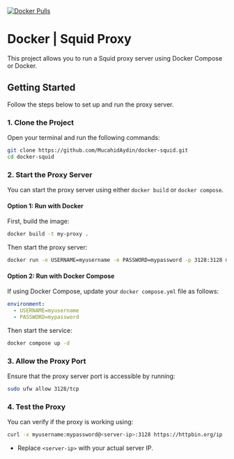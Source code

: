 <a href="https://hub.docker.com/r/mucahidaydin/proxy">
    <img src="https://img.shields.io/docker/pulls/mucahidaydin/proxy.svg" alt="Docker Pulls">
</a>

# Docker | Squid Proxy
This project allows you to run a Squid proxy server using Docker Compose or Docker.

## Getting Started
Follow the steps below to set up and run the proxy server.

### 1. Clone the Project
Open your terminal and run the following commands:

```sh
git clone https://github.com/MucahidAydin/docker-squid.git
cd docker-squid
```

### 2. Start the Proxy Server
You can start the proxy server using either `docker build` or `docker compose`.

#### Option 1: Run with Docker
First, build the image:

```sh
docker build -t my-proxy .
```

Then start the proxy server:

```sh
docker run -e USERNAME=myusername -e PASSWORD=mypassword -p 3128:3128 my-proxy
```

#### Option 2: Run with Docker Compose
If using Docker Compose, update your `docker compose.yml` file as follows:

```yaml
environment:
  - USERNAME=myusername
  - PASSWORD=mypassword
```

Then start the service:

```sh
docker compose up -d
```

### 3. Allow the Proxy Port
Ensure that the proxy server port is accessible by running:

```sh
sudo ufw allow 3128/tcp
```

### 4. Test the Proxy
You can verify if the proxy is working using:

```sh
curl -x myusername:mypassword@<server-ip>:3128 https://httpbin.org/ip
```
* Replace `<server-ip>` with your actual server IP.
